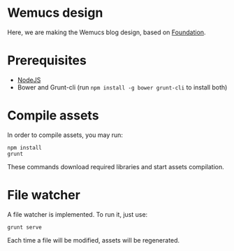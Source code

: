 Wemucs design
=============

Here, we are making the Wemucs blog design, based on [Foundation](http://foundation.zurb.com/).

# Prerequisites

- [NodeJS](http://nodejs.org/)
- Bower and Grunt-cli (run ```npm install -g bower grunt-cli``` to install both)

# Compile assets

In order to compile assets, you may run:

```
npm install
grunt
```

These commands download required libraries and start assets compilation.

# File watcher

A file watcher is implemented. To run it, just use:

```
grunt serve
```

Each time a file will be modified, assets will be regenerated.
